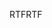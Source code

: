 <span data-ttu-id="eaa7c-101">RTF</span><span class="sxs-lookup"><span data-stu-id="eaa7c-101">RTF</span></span>